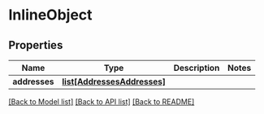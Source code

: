 # InlineObject

## Properties
Name | Type | Description | Notes
------------ | ------------- | ------------- | -------------
**addresses** | [**list[AddressesAddresses]**](AddressesAddresses.md) |  | 

[[Back to Model list]](../README.md#documentation-for-models) [[Back to API list]](../README.md#documentation-for-api-endpoints) [[Back to README]](../README.md)


